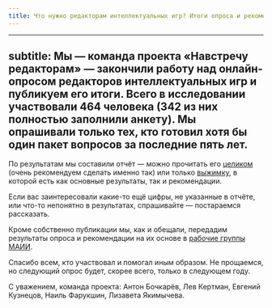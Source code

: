 ```yaml
---
title: Что нужно редакторам интеллектуальных игр? Итоги опроса и рекомендации 
---
```


---
subtitle: Мы — команда проекта «Навстречу редакторам» — закончили работу над онлайн-опросом редакторов интеллектуальных игр и публикуем его итоги. Всего в исследовании участвовали 464 человека (342 из них полностью заполнили анкету). Мы опрашивали только тех, кто готовил хотя бы один пакет вопросов за последние пять лет.
---

По результатам мы составили отчёт — можно прочитать его [целиком](https://docs.google.com/document/d/e/2PACX-1vT2nOj-f54tKa9B5XwnFSsiaseRN5uDQdo9iTShc4A_CRBRXt2l17H76dbNskqjruW9eTC60GZLtJK8/pub) (очень рекомендуем сделать именно так) или только [выжимку](https://www.chgk.info/docs/2021-11-24-vyzhimka-iz-otchyota-o-rezultatah-proekta-navstrechu-redaktoram/), в которой есть как основные результаты, так и рекомендации.

Если вас заинтересовали какие-то ещё цифры, не указанные в отчёте, или что-то непонятно в результатах, спрашивайте — постараемся рассказать.

Кроме собственно публикации мы, как и обещали, передадим результаты опроса и рекомендации на их основе в [рабочие группы МАИИ](https://www.chgk.info/p/who).

Спасибо всем, кто участвовал и помогал иным образом. Не прощаемся, но следующий опрос будет, скорее всего, только в следующем году.

С уважением, команда проекта:
Антон Бочкарёв, 
Лев Кертман, 
Евгений Кузнецов, 
Наиль Фарукшин,
Лизавета Якимычева.